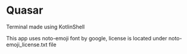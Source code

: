 # Quasar
Terminal made using KotlinShell

This app uses noto-emoji font by google, license is located under noto-emoji_license.txt file
